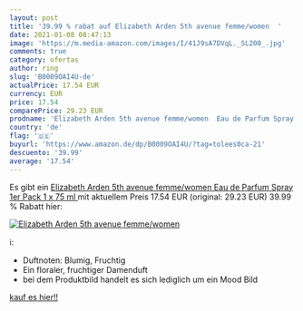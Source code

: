```yaml
---
layout: post
title: '39.99 % rabat auf Elizabeth Arden 5th avenue femme/women  '
date: 2021-01-08 08:47:13
image: 'https://m.media-amazon.com/images/I/41J9sA7DVqL._SL200_.jpg'
comments: true
category: ofertas
author: ring
slug: 'B0009OAI4U-de'
actualPrice: 17.54 EUR
currency: EUR
price: 17.54
comparePrice: 29.23 EUR
prodname: 'Elizabeth Arden 5th avenue femme/women  Eau de Parfum Spray  1er Pack  1 x 75 ml '
country: 'de'
flag: '🇩🇪'
buyurl: 'https://www.amazon.de/dp/B0009OAI4U/?tag=tolees0ca-21'
descuento: '39.99'
average: '17.54'
---
```


Es gibt ein [Elizabeth Arden 5th avenue femme/women  Eau de Parfum Spray  1er Pack  1 x 75 ml ](https://www.amazon.de/dp/B0009OAI4U/?tag=tolees0ca-21) mit aktuellem Preis 17.54 EUR (original: 29.23 EUR) 39.99 % Rabatt hier:

[![Elizabeth Arden 5th avenue femme/women  ](https://m.media-amazon.com/images/I/41J9sA7DVqL._SL200_.jpg)](https://www.amazon.de/dp/B0009OAI4U/?tag=tolees0ca-21)

ℹ️:

- Duftnoten: Blumig, Fruchtig
- Ein floraler, fruchtiger Damenduft
- bei dem Produktbild handelt es sich lediglich um ein Mood Bild

[kauf es hier!!](https://www.amazon.de/dp/B0009OAI4U/?tag=tolees0ca-21)
